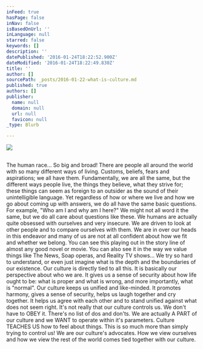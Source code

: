 ```yaml
---
inFeed: true
hasPage: false
inNav: false
isBasedOnUrl: ''
inLanguage: null
starred: false
keywords: []
description: ''
datePublished: '2016-01-24T18:22:52.900Z'
dateModified: '2016-01-24T18:22:49.830Z'
title: ''
author: []
sourcePath: _posts/2016-01-22-what-is-culture.md
published: true
authors: []
publisher:
  name: null
  domain: null
  url: null
  favicon: null
_type: Blurb

---
```

![](https://s3-us-west-2.amazonaws.com/the-grid-img/p/8e5bd74d396e9e871a86f2600cd89e70b744be0c.png)

## 

## 

The human race... So big and broad! There are people all around the world with so many different ways of living. Customs, beliefs, fears and aspirations; we all have them. Fundamentally, we are all the same, but the different ways people live, the things they believe, what they strive for; these things can seem as foreign to an outsider as the sound of their unintelligible language.  Yet regardless of how or where we live and how we go about coming up with answers, we do all have the same basic questions. For example, "Who am I and why am I here?" We might not all word it the same, but we do all care about questions like these. We humans are actually quite obsessed with ourselves and very insecure. We are driven to look at other people and to compare ourselves with them.  We are in over our heads in this endeavor and many of us are not at all confident about how we fit and whether we belong.  You can see this playing out in the story line of almost any good novel or movie.  You can also see it in the way we value things like The News,  Soap operas, and Reality TV shows...  We try so hard to understand, or even just imagine what is the depth and the boundaries of our existence.  Our culture is directly tied to all this. It is basically our perspective about who we are. It gives us a sense of security about how life ought to be: what is proper and what is wrong, and more importantly, what is "normal".  Our culture keeps us unified and like-minded. It promotes harmony, gives a sense of security, helps us laugh together and cry together. It helps us agree with each other and to stand unified against what does not seem right.  It's not really that our culture controls us. We don't have to OBEY it. There's no list of dos and don'ts.  We are actually A PART of our culture and we WANT to operate within it's parameters.  Culture TEACHES US how to feel about things. This is so much more than simply trying to control us! We are our culture's advocates. How we view ourselves  and how we view the rest of the world comes tied together with our culture.